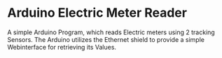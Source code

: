 Arduino Electric Meter Reader
===

A simple Arduino Program, which reads Electric meters using 2 tracking Sensors. The Arduino utilizes the Ethernet shield to provide a simple Webinterface for retrieving its Values.
